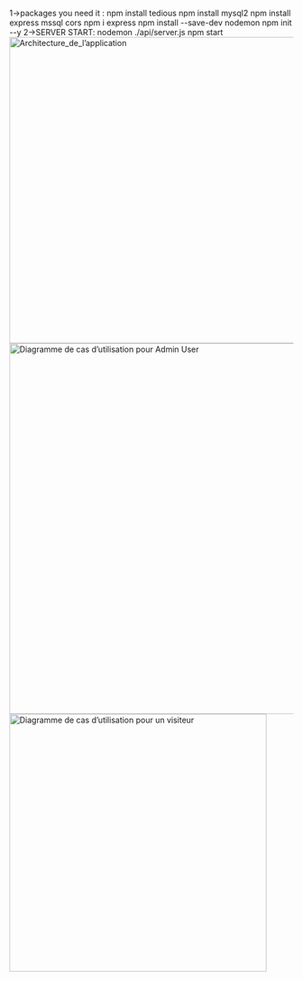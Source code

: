 1->packages  you need it :
npm install tedious
npm install mysql2
npm install express mssql cors
npm i express
npm install --save-dev nodemon
npm init --y
2->SERVER START:
nodemon ./api/server.js
npm start
 <img width="542" alt="Architecture_de_l’application" src="https://github.com/user-attachments/assets/ddb9069d-9b80-42f1-b558-338d75d680b7" />
<img width="656" alt="Diagramme de cas d’utilisation pour Admin User" src="https://github.com/user-attachments/assets/7b3cb79e-05b0-444a-836d-906d9ba676db" />
<img width="456" alt="Diagramme de cas d’utilisation pour un visiteur" src="https://github.com/user-attachments/assets/039283e7-4afb-4acd-9728-0ab6c3751148" />


